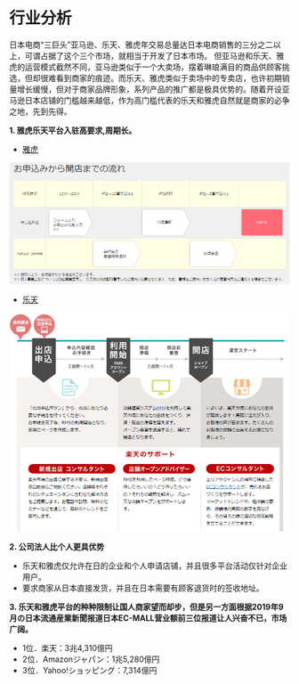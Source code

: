 # 行业分析

日本电商“三巨头”亚马逊、乐天、雅虎年交易总量达日本电商销售的三分之二以上，可谓占据了这个三个市场，就相当于开发了日本市场。 但亚马逊和乐天、雅虎的运营模式截然不同，亚马逊类似于一个大卖场，摆着琳琅满目的商品供顾客挑选，但却很难看到商家的痕迹。而乐天、雅虎类似于卖场中的专卖店，也许初期销量增长缓慢，但对于商家品牌形象，系列产品的推广都是极具优势的。随着开设亚马逊日本店铺的门槛越来越低，作为高门槛代表的乐天和雅虎自然就是商家的必争之地，先到先得。

 **1. 雅虎乐天平台入驻高要求,周期长。**

* [雅虎](https://business-ec.yahoo.co.jp/shopping/attention/)

![20201028183509](https://raw.githubusercontent.com/a1609jk/Typora-Picgo/master/imgs/20201028183509.png)

* [乐天](https://www.rakuten.co.jp/ec/open/attention/?l-id=PC_open_to_attention)

![&#x4E50;&#x5929;](https://raw.githubusercontent.com/a1609jk/Typora-Picgo/master/imgs/20201028165101.png)

**2. 公司法人比个人更具优势**

* 乐天和雅虎仅允许在日的企业和个人申请店铺，并且很多平台活动仅针对企业用户。
* 要求商家从日本直接发货，并且在日本需要有顾客退货时的签收地址。

**3. 乐天和雅虎平台的种种限制让国人商家望而却步，但是另一方面根据2019年9月の日本流通産業新聞报道日本EC-MALL营业额前三位报道让人兴奋不已，市场广阔。**

* 1位．楽天：3兆4,310億円
* 2位．Amazonジャパン：1兆5,280億円
* 3位．Yahoo!ショッピング：7,314億円

